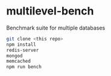 
# multilevel-bench

Benchmark suite for multiple databases

```bash
git clone <this repo>
npm install
redis-server
mongod
memcached
npm run bench
```
